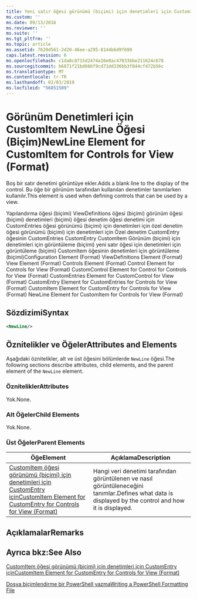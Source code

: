```yaml
---
title: Yeni satır öğesi görünümü (biçimi) için denetimleri için CustomItem için | Microsoft Docs
ms.custom: ''
ms.date: 09/13/2016
ms.reviewer: ''
ms.suite: ''
ms.tgt_pltfrm: ''
ms.topic: article
ms.assetid: 7620d561-2d20-46ee-a295-8144b6d9f699
caps.latest.revision: 6
ms.openlocfilehash: c1da8c8715d2474a16e0ac47033bbe211624c678
ms.sourcegitcommit: b6871f21bd666f9cd71dd336bb3f844cf472b56c
ms.translationtype: MT
ms.contentlocale: tr-TR
ms.lasthandoff: 02/03/2019
ms.locfileid: "56851509"
---
```

# <a name="newline-element-for-customitem-for-controls-for-view-format"></a><span data-ttu-id="1d109-102">Görünüm Denetimleri için CustomItem NewLine Öğesi (Biçim)</span><span class="sxs-lookup"><span data-stu-id="1d109-102">NewLine Element for CustomItem for Controls for View (Format)</span></span>

<span data-ttu-id="1d109-103">Boş bir satır denetimi görüntüye ekler.</span><span class="sxs-lookup"><span data-stu-id="1d109-103">Adds a blank line to the display of the control.</span></span> <span data-ttu-id="1d109-104">Bu öğe bir görünüm tarafından kullanılan denetimler tanımlarken kullanılır.</span><span class="sxs-lookup"><span data-stu-id="1d109-104">This element is used when defining controls that can be used by a view.</span></span>

<span data-ttu-id="1d109-105">Yapılandırma öğesi (biçimi) ViewDefinitions öğesi (biçimi) görünüm öğesi (biçimi) denetimleri (biçimi) öğesi denetim öğesi denetimi için CustomEntries öğesi görünümü (biçimi) için denetimleri için özel denetim öğesi görünümü (biçimi) için denetimleri için Özel denetim CustomEntry öğesinin CustomEntries CustomEntry CustomItem Görünüm (biçimi) için denetimleri için görüntüleme (biçimi) yeni satır öğesi için denetimleri için görüntüleme (biçimi) CustomItem öğesinin denetimleri için görüntüleme (biçimi)</span><span class="sxs-lookup"><span data-stu-id="1d109-105">Configuration Element (Format) ViewDefinitions Element (Format) View Element (Format) Controls Element (Format) Control Element for Controls for View (Format) CustomControl Element for Control for Controls for View (Format) CustomEntries Element for CustomControl for View (Format) CustomEntry Element for CustomEntries for Controls for View (Format) CustomItem Element for CustomEntry for Controls for View (Format) NewLine Element for CustomItem for Controls for View (Format)</span></span>

## <a name="syntax"></a><span data-ttu-id="1d109-106">Sözdizimi</span><span class="sxs-lookup"><span data-stu-id="1d109-106">Syntax</span></span>

```xml
<NewLine/>
```

## <a name="attributes-and-elements"></a><span data-ttu-id="1d109-107">Öznitelikler ve Öğeler</span><span class="sxs-lookup"><span data-stu-id="1d109-107">Attributes and Elements</span></span>

<span data-ttu-id="1d109-108">Aşağıdaki öznitelikler, alt ve üst öğesini bölümlerde `NewLine` öğesi.</span><span class="sxs-lookup"><span data-stu-id="1d109-108">The following sections describe attributes, child elements, and the parent element of the `NewLine` element.</span></span>

### <a name="attributes"></a><span data-ttu-id="1d109-109">Öznitelikler</span><span class="sxs-lookup"><span data-stu-id="1d109-109">Attributes</span></span>

<span data-ttu-id="1d109-110">Yok.</span><span class="sxs-lookup"><span data-stu-id="1d109-110">None.</span></span>

### <a name="child-elements"></a><span data-ttu-id="1d109-111">Alt Öğeler</span><span class="sxs-lookup"><span data-stu-id="1d109-111">Child Elements</span></span>

<span data-ttu-id="1d109-112">Yok.</span><span class="sxs-lookup"><span data-stu-id="1d109-112">None.</span></span>

### <a name="parent-elements"></a><span data-ttu-id="1d109-113">Üst Öğeler</span><span class="sxs-lookup"><span data-stu-id="1d109-113">Parent Elements</span></span>

|<span data-ttu-id="1d109-114">Öğe</span><span class="sxs-lookup"><span data-stu-id="1d109-114">Element</span></span>|<span data-ttu-id="1d109-115">Açıklama</span><span class="sxs-lookup"><span data-stu-id="1d109-115">Description</span></span>|
|-------------|-----------------|
|[<span data-ttu-id="1d109-116">CustomItem öğesi görünümü (biçimi) için denetimleri için CustomEntry için</span><span class="sxs-lookup"><span data-stu-id="1d109-116">CustomItem Element for CustomEntry for Controls for View (Format)</span></span>](./customitem-element-for-customentry-for-controls-for-view-format.md)|<span data-ttu-id="1d109-117">Hangi veri denetimi tarafından görüntülenen ve nasıl görüntüleneceğini tanımlar.</span><span class="sxs-lookup"><span data-stu-id="1d109-117">Defines what data is displayed by the control and how it is displayed.</span></span>|

## <a name="remarks"></a><span data-ttu-id="1d109-118">Açıklamalar</span><span class="sxs-lookup"><span data-stu-id="1d109-118">Remarks</span></span>

## <a name="see-also"></a><span data-ttu-id="1d109-119">Ayrıca bkz:</span><span class="sxs-lookup"><span data-stu-id="1d109-119">See Also</span></span>

[<span data-ttu-id="1d109-120">CustomItem öğesi görünümü (biçimi) için denetimleri için CustomEntry için</span><span class="sxs-lookup"><span data-stu-id="1d109-120">CustomItem Element for CustomEntry for Controls for View (Format)</span></span>](./customitem-element-for-customentry-for-controls-for-view-format.md)

[<span data-ttu-id="1d109-121">Dosya biçimlendirme bir PowerShell yazma</span><span class="sxs-lookup"><span data-stu-id="1d109-121">Writing a PowerShell Formatting File</span></span>](./writing-a-powershell-formatting-file.md)
